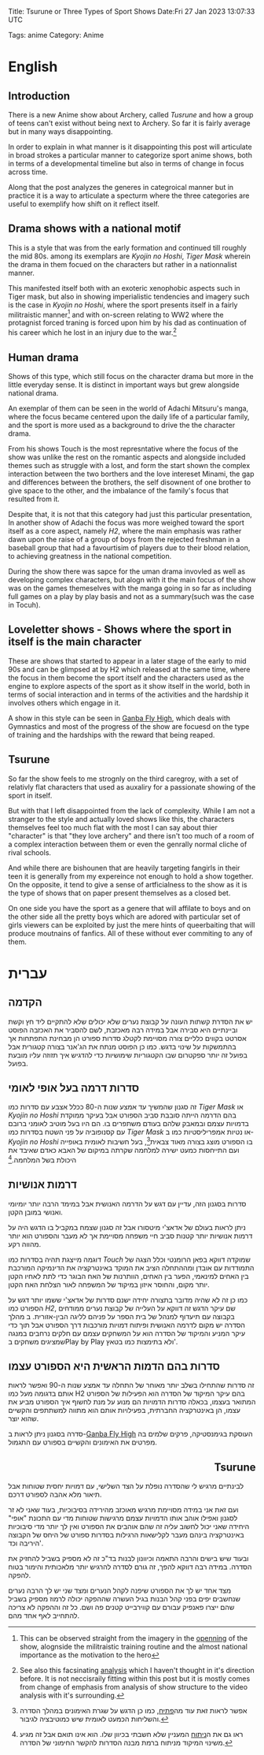 Title: Tsurune or Three Types of Sport Shows
Date:Fri 27 Jan 2023 13:07:33 UTC

Tags: anime
Category: Anime

# English

## Introduction

There is a new Anime show about Archery, called *Tusrune* and how a group of teens can't exist without being next to Archery. So far it is fairly average but in many ways disappointing.

In order to explain in what manner is it disappointing this post will articulate in broad strokes a particular manner to categorize sport anime shows, both in terms of a developmental timeline but also in terms of change in focus across time.

Along that the post analyzes the generes in categroical manner but in practice it is a way to articulate a specturm where the three categories are useful to exemplify how shift on it reflect itself.

## Drama shows with a national motif

This is a style that was from the early formation and continued till roughly the mid 80s. among its exemplars are *Kyojin no Hoshi*, *Tiger Mask* wherein the drama in them focued on the characters but rather in a nationnalist manner.

This manifested itself both with an exoteric xenophobic aspects such in Tiger mask, but also in showing imperialistic tendencies and imagery such is the case in *Kyojin no Hoshi*, where the sport presents itself in a fairly militraistic manner[^1] and with on-screen relating to WW2 where the protagnist forced traning is forced upon him by his dad as continuation of his career which he lost in an injury due to the war.[^2]

## Human drama

Shows of this type, which still focus on the character drama but more in the little everyday sense. It is distinct in important ways but grew alongside national drama.

An exemplar of them can be seen in the world of Adachi Mitsuru's manga, where the focus became centered upon the daily life of a particular family, and the sport is more used as a background to drive the the character drama.

From his shows Touch is the most represntative where the focus of the show was unlike the rest on the romantic aspects and alongside included themes such as struggle with a lost, and form the start shown the complex interaction between the two borthers and the love intereset Minami, the gap and differences between the brothers, the self disownent of one brother to give space to the other, and the imbalance of the family's focus that resulted from it.

Despite that, it is not that this category had just this particular presentation, In another show of Adachi the focus was more weighed toward the sport itself as a core aspect, namely *H2*, where the main emphasis was rather dawn upon the raise of a group of boys from the rejected freshman in a baseball group that had a favourtisim of players due to their blood relation, to achieving greatness in the national competition.

During the show there was sapce for the uman drama invovled as well as developing complex characters, but  alogn with it the main focus of the show was on the games themeselves with the manga going in so far as including full games on a play by play basis and not as a summary(such was the case in Tocuh).

## Loveletter shows - Shows where the sport in itself is the main character
These are shows that started to appear in a later stage of the early to mid 90s and can be glimpsed at by H2 which released at the same time, where the focus in them become the sport itself and the characters used as the engine to explore aspects of the sport as it show itself in the world, both in terms of social interaction and in terms of the activities and the hardship it involves others which engage in it.

A show in this style can be seen in [Ganba Fly High](https://www.youtube.com/watch?v=bacqrAIdNzM), which deals with Gymnastics and most of the progress of the show are focuesd on the type of training and the hardships with the reward that being reaped.

## Tsurune

So far the show feels to me strognly on the third caregroy, with a set of relativly flat characters that used as auxaliry for a passionate showing of the sport in itself.

But with that I left disappointed from the lack of complexity. While I am not a stranger to the style and actually loved shows like this, the characters themselves feel too much flat with the most I can say about thier "character" is that "they love archery" and there isn't too much of a room of a complex interaction between them or even the genrally normal cliche of rival schools.

And while there are bishounen that are heavily targeting fangirls in their teen it is generally from my expereince not enough to hold a show together. On the opposite, it tend to give a sense of artficialness to the show as it is the type of shows that on paper present themselves as a closed bet.

On one side you have the sport as a genere that will affilate to boys and on the other side all the pretty boys which are adored with particular set of girls viewers can be exploited by just the mere hints of queerbaiting that will produce moutnains of fanfics. All of these without ever commiting to any of them.

# עברית

## הקדמה
יש את הסדרת קשתות העונה על קבוצת נערים שלא יכולים שלא להתקיים ליד חץ וקשת וביינתיים היא סבירה אבל במידה רבה מאכזבת, לשם להסביר את האכזבה הפוסט אסרטט בקווים כלליים צורה מסויימת לקטלג סדרות ספורט הן מבחינת התפתחות אך בהתמשקות על שינוי בדגש.
כמו כן הפוסט מנתח את הג'אנר בצורה קטגורית אבל בפועל זה יותר ספקטרום שבו הקטגוריות שימושיות כדי להדגיש איך תזוזה עליו מובעת בפועל.

## סדרות דרמה בעל אופי לאומי
זה סגנון שהמשיך עד אמצע שנות ה-80 ככלל אצבע עם סדרות כמו *Tiger Mask* או *Kyojin no Hoshi* בהם הדרמה הייתה סובבת סביב הספורט אבל בעיקר ממוקדת בדמויות עצמם ובמאבק שלהם בעודם משתפרים בו. הם היו בעל מוטיב לאומני ברובם עם קסנופוביה על פני השטח בסדרות כמו *Tiger Mask* או נטיות אמפריליסטיות כמו ב-*Kyojin no Hoshi* בו הספורט מוצג בצורה מאוד צבאית[^3], בעל חשיבות לאומית באופייה ועם התייחסות כמעט ישירה למלחמה שקרתה במיקום של האבא כאדם שאיבד את היכולת בשל המלחמה.[^4]

## דרמות אנושיות
סדרות בסגנון הזה, עדיין עם דגש על הדרמה האנושית אבל במימד הרבה יותר יומיומי ואנושי במובן הקטן.

ניתן לראות בעולם של אדאצ'י מיטסורו אבל זה סגנון שצמח במקביל בו הדגש היה על דרמות אנושיות יותר קטנות סביב חיי משפחה מסויימת אך לא מעבר והספורט הוא יותר מהווה רקע.

דוגמה מייצגת תהיה בסדרות כמו *Touch* שמוקדה דווקא בפאן הרומנטי וכלל הצגה של התמודדות עם אובדן ומההתחלה הציב את המוקד באינטרקציה את הדינמיקה המורכבת בין האחים למינאמי, הפער בין האחים, הוותרנות של האח הבוגר כדי לתת לאחיו הקטן יותר מקום, והחוסר איזון במיקוד של המשפחה לאור הצלחת האח הקטן.

כמו כן זה לא שהיה מדובר בתצורה יחידה ישנם סדרות של אדאצ'י ששמו יותר דגש על הספורט כמו *H2*, שם עיקר הדגש זה דווקא על העלייה של קבוצת נערים ממודחים בקבוצה עם תיעדוף למנהל של בית הספר על פניהם לליגה הבין-אזורית. ב
מהלך הסדרה יש מקום לדרמה האנושית ופיתוח דמויות מורכבות דרך הספורט אבל תוך כדי עיקר המניע והמיקוד של הסדרה הוא על המשחקים עצמם עם חלקים נרחבים במנגה שמציגים משחקים בPlay by Play ולא בתימצות כמו בטאץ'.

## סדרות בהם הדמות הראשית היא הספורט עצמו
זה סדרות שהתחילו בשלב יותר מאוחר של התחלה עד אמצע שנות ה-90 ואפשר לראות אותם בדגומה מעל כמו H2 בהם עיקר המיקוד של הסדרה הוא הפעילות של הספורט המתואר בעצמו, בכאלה סדרות הדמויות הם מנוע על מנת לחשוף איך הספורט מביע את עצמו, הן באינטרקציה החברתית, בפעילויות אותם הוא מתווה למשתתפים והקשיים שהוא יוצר.

סדרה בסגנון ניתן לראות ב-[Ganba Fly High](https://www.youtube.com/watch?v=bacqrAIdNzM) העוסקת בגימנסטיקה, פרקים שלמים בה מפרטים את האימונים והקשיים בספורט עם התגמול.

<h2 style="text-align: right">Tsurune</h2>

לבינתיים מרגיש לי שהסדרה נופלת על הצד השלישי, עם דמויות יחסית שטוחות אבל תיאור מלא אהבה לספורט דרכם.

ועם זאת אני במידה מסויימת מרגיש מאוכזב מהירידה בסיבוכיות, בעוד שאני לא זר לסגנון ואפילו אוהב אותו הדמויות עצמם מרגישות שטוחות מדי עם התכונת "אופי" היחידה שאני יכול לחשוב עליה זה שהם אוהבים את הספורט ואין לך יותר מדי סיבוכיות באינטרקציה בינהם מעבר לקלישאות הרגילות בסדרות ספורט של היחס של הקבוצה היריבה וכד'.

ובעוד שיש בישים והרבה התאמה וכיוונון לבנות בד"כ זה לא מספיק בשביל להחזיק את הסדרה. במידה רבה דווקא להפך, זה גורם לסדרה להרגיש יותר מלאכותית והימור בטוח להפקה.

מצד אחד יש לך את הספורט שיפנה לקהל הנערים ומצד שני יש לך הרבה נערים שנחשבים יפים בפני קהל הבנות בגיל העשרה שההפקה יכולה לרמוז מספיק בשביל שהם ייצרו פאנפיק עבורם עם קווירבייט קטנים פה ושם. כל זה וההפקה לא צריכה להתחייב לאף אחד מהם.

[^1]: This can be observed straight from the imagery in the [openning](https://www.youtube.com/watch?v=BWJW1avpmLQ) of the show, alognside the militraistic training routine and the almost national importance as the motivation to the hero
[^2]: See also this facsinating [analysis](https://www.youtube.com/watch?v=q0dTxdac6Yo) which I haven't thought in it's direction before. It is not neccisraily fitting within this post but it is mostly comes from change of emphasis from analysis of show structure to the video analysis with it's surrounding.
[^3]: אפשר לראות זאת עוד מה[פתיח](https://www.youtube.com/watch?v=BWJW1avpmLQ), כמו כן הדגש על שגרת האימונים במהלך הסדרה והשליחות הכמעט לאומית שיש כמוטיבציה לגיבור.
[^4]: ראו גם את ה[ניתוח](https://www.youtube.com/watch?v=q0dTxdac6Yo) המעניין שלא חשבתי בכיוון שלו. הוא אינו תואם אבל זה מגיע משינוי המיקוד מניתוח ברמת מבנה הסדרות להקשר החימוני של הסדרה.
